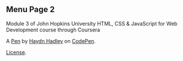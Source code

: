 Menu Page 2
-----------
Module 3 of John Hopkins University HTML, CSS & JavaScript for Web Development course through Coursera

A [Pen](https://codepen.io/CodingMonkey/pen/vpKOjG) by [Haydn Hadley](https://codepen.io/CodingMonkey) on [CodePen](https://codepen.io).

[License](https://codepen.io/CodingMonkey/pen/vpKOjG/license).